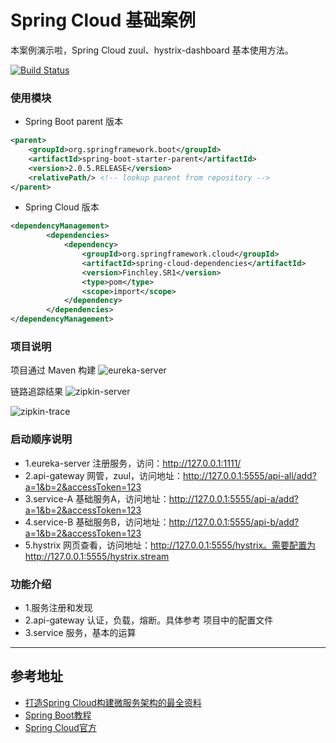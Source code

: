 Spring Cloud 基础案例
====================
本案例演示啦，Spring Cloud zuul、hystrix-dashboard 基本使用方法。

[![Build Status](https://travis-ci.org/infoepoch/spring-cloud-demo.svg?branch=v2)](https://travis-ci.org/infoepoch/spring-cloud-demo)

### 使用模块
* Spring Boot parent 版本 
```xml
<parent>
	<groupId>org.springframework.boot</groupId>
	<artifactId>spring-boot-starter-parent</artifactId>
	<version>2.0.5.RELEASE</version>
	<relativePath/> <!-- lookup parent from repository -->
</parent>
```
* Spring Cloud 版本 

```xml
<dependencyManagement>
		<dependencies>
			<dependency>
				<groupId>org.springframework.cloud</groupId>
				<artifactId>spring-cloud-dependencies</artifactId>
				<version>Finchley.SR1</version>
				<type>pom</type>
				<scope>import</scope>
			</dependency>
		</dependencies>
</dependencyManagement>
```

### 项目说明
项目通过 Maven 构建
![eureka-server](https://raw.githubusercontent.com/infoepoch/spring-cloud-demo/v2/doc/img/zipkin.png)

链路追踪结果
![zipkin-server](https://raw.githubusercontent.com/infoepoch/spring-cloud-demo/v2/doc/img/zipkin.png)

![zipkin-trace](https://raw.githubusercontent.com/infoepoch/spring-cloud-demo/v2/doc/img/zipkin-trace.png)

### 启动顺序说明
* 1.eureka-server 注册服务，访问：http://127.0.0.1:1111/
* 2.api-gateway 网管，zuul，访问地址：http://127.0.0.1:5555/api-all/add?a=1&b=2&accessToken=123
* 3.service-A 基础服务A，访问地址：http://127.0.0.1:5555/api-a/add?a=1&b=2&accessToken=123
* 4.service-B 基础服务B，访问地址：http://127.0.0.1:5555/api-b/add?a=1&b=2&accessToken=123
* 5.hystrix 网页查看，访问地址：http://127.0.0.1:5555/hystrix。需要配置为 http://127.0.0.1:5555/hystrix.stream

 
### 功能介绍
- 1.服务注册和发现
- 2.api-gateway 认证，负载，熔断。具体参考 项目中的配置文件
- 3.service 服务，基本的运算

---
## 参考地址
- [打造Spring Cloud构建微服务架构的最全资料](http://git.oschina.net/didispace/SpringCloud-Learning)
- [Spring Boot教程](http://git.oschina.net/didispace/SpringBoot-Learning)
- [Spring Cloud官方](https://projects.spring.io/spring-cloud/)
